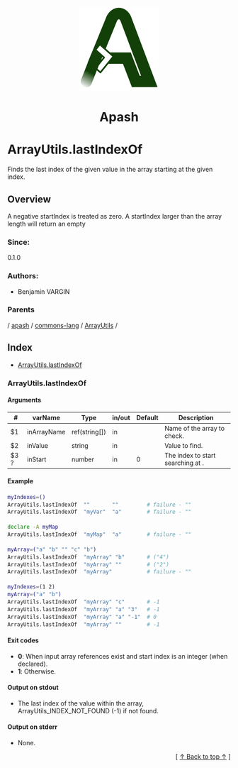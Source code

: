 
<div align='center' id='apash-top'>
  <a href='https://github.com/hastec-fr/apash'>
    <img alt='apash-logo' src='../../../../../../../assets/apash-logo.svg'/>
  </a>

  # Apash
</div>

# ArrayUtils.lastIndexOf

Finds the last index of the given value in the array starting at the given index.

## Overview

A negative startIndex is treated as zero. A startIndex larger than the array length will return an empty

### Since:
0.1.0

### Authors:
* Benjamin VARGIN

### Parents
<!-- apash.parentBegin -->
[](../../../../.md) / [apash](../../../apash.md) / [commons-lang](../../commons-lang.md) / [ArrayUtils](../ArrayUtils.md) / 
<!-- apash.parentEnd -->

## Index

* [ArrayUtils.lastIndexOf](#arrayutilslastindexof)

### ArrayUtils.lastIndexOf

#### Arguments
| #      | varName        | Type          | in/out   | Default    | Description                          |
|--------|----------------|---------------|----------|------------|--------------------------------------|
| $1     | inArrayName    | ref(string[]) | in       |            |  Name of the array to check.         |
| $2     | inValue        | string        | in       |            |  Value to find.                      |
| $3 ?   | inStart        | number        | in       | 0          |  The index to start searching at .   |

#### Example
```bash
myIndexes=()
ArrayUtils.lastIndexOf  ""       ""         # failure - ""
ArrayUtils.lastIndexOf  "myVar"  "a"        # failure - ""

declare -A myMap
ArrayUtils.lastIndexOf  "myMap"  "a"        # failure - ""

myArray=("a" "b" "" "c" "b")
ArrayUtils.lastIndexOf  "myArray" "b"       # ("4")
ArrayUtils.lastIndexOf  "myArray" ""        # ("2")
ArrayUtils.lastIndexOf  "myArray"           # failure - ""

myIndexes=(1 2)
myArray=("a" "b")
ArrayUtils.lastIndexOf  "myArray" "c"       # -1
ArrayUtils.lastIndexOf  "myArray" "a" "3"   # -1
ArrayUtils.lastIndexOf  "myArray" "a" "-1"  # 0
ArrayUtils.lastIndexOf  "myArray" ""        # -1
```

#### Exit codes

* **0**: When input array references exist and start index is an integer (when declared).
* **1**: Otherwise.

#### Output on stdout

* The last index of the value within the array, ArrayUtils_INDEX_NOT_FOUND (-1) if not found.

#### Output on stderr

* None.


  <div align='right'>[ <a href='#apash-top'>↑ Back to top ↑</a> ]</div>

